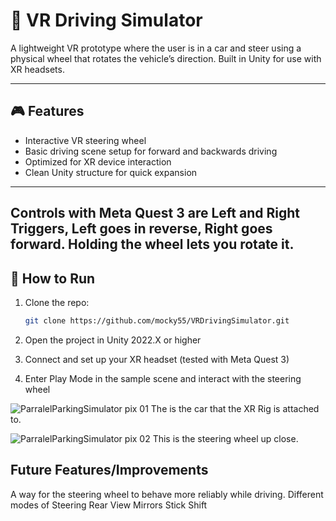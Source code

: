 # 🚗 VR Driving Simulator

A lightweight VR prototype where the user is in a car and steer using a physical wheel that rotates the vehicle’s direction. Built in Unity for use with XR headsets.

---

## 🎮 Features
- Interactive VR steering wheel
- Basic driving scene setup for forward and backwards driving
- Optimized for XR device interaction
- Clean Unity structure for quick expansion

---
Controls with Meta Quest 3 are Left and Right Triggers, Left goes in reverse, Right goes forward. 
Holding the wheel lets you rotate it. 
---

## 🔧 How to Run

1. Clone the repo:
   ```bash
   git clone https://github.com/mocky55/VRDrivingSimulator.git
2. Open the project in Unity 2022.X or higher

3. Connect and set up your XR headset (tested with Meta Quest 3)

4. Enter Play Mode in the sample scene and interact with the steering wheel


![ParralelParkingSimulator pix 01](https://github.com/user-attachments/assets/90d2b0dd-ac74-4d83-8adb-1763563a22b8)
The is the car that the XR Rig is attached to.




![ParralelParkingSimulator pix 02](https://github.com/user-attachments/assets/45464282-a0fb-41a5-b045-48f14c0b4c3b)
This is the steering wheel up close. 

## Future Features/Improvements
A way for the steering wheel to behave more reliably while driving. 
Different modes of Steering
Rear View Mirrors
Stick Shift








